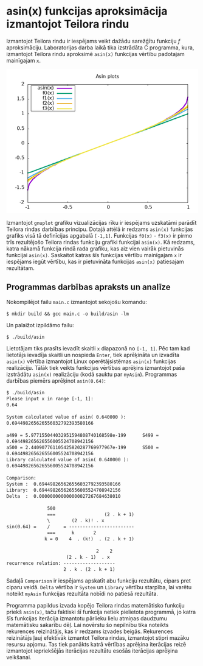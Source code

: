 # asin(x) funkcijas aproksimācija izmantojot Teilora rindu

Izmantojot Teilora rindu ir iespējams veikt dažādu sarežģītu funkciju _f_ aproksimāciju. Laboratorijas darba laikā tika izstrādāta C programma, kura, izmantojot Teilora rindu aproksimē `asin(x)` funkcijas vērtību padotajam mainīgajam `x`.

![asin(x) funkcijas aproksimācijas attēlojums pirmajām 4 rindiņām izmantojot gnuplot](images/asin.png)

Izmantojot `gnuplot` grafiku vizualizācijas rīku ir iespējams uzskatāmi parādīt Teilora rindas darbības principu. Dotajā attēlā ir redzams `asin(x)` funkcijas grafiks visā tā definīcijas apgabalā `[-1,1]`. Funkcijas `f0(x)` - `f3(x)` ir pirmo trīs rezultējošo Teilora rindas funkciju grafiki funkcijai `asin(x)`. Kā redzams, katra nākamā funkcija rindā rada grafiku, kas aiz vien vairāk pietuvinās funkcijai `asin(x)`. Saskaitot katras šīs funkcijas vērtību mainīgajam `x` ir iespējams iegūt vērtību, kas ir pietuvināta funkcijas `asin(x)` patiesajam rezultātam.

## Programmas darbības apraksts un analīze

Nokompilējot failu `main.c` izmantojot sekojošu komandu:
```shell
$ mkdir build && gcc main.c -o build/asin -lm
```
Un palaižot izpildāmo failu:
```shell
$ ./build/asin
```
Lietotājam tiks prasīts ievadīt skaitli `x` diapazonā no `[-1, 1]`. Pēc tam kad lietotājs ievadīja skaitli un nospieda `Enter`, tiek aprēķināta un izvadīta `asin(x)` vērtība izmantojot Linux operētājsistēmas `asin(x)` funkcijas realizāciju. Tālāk tiek veikts funkcijas vērtības aprēķins izmantojot paša izstrādātu `asin(x)` realizāciju (kodā sauktu par `myAsin`). Programmas darbības piemērs aprēķinot `asin(0.64)`:

```
$ ./build/asin
Please input x in range [-1, 1]:
0.64

System calculated value of asin( 0.640000 ): 0.694498265626556032792393580166

a499 = 5.977155044032951594808740168598e-199      S499 = 0.694498265626556005524708942156
a500 = 2.440907761105425820287769977967e-199      S500 = 0.694498265626556005524708942156
Library calculated value of asin( 0.640000 ): 0.694498265626556005524708942156

Comparison:
System :  0.694498265626556032792393580166
Library:  0.694498265626556005524708942156
Delta  :  0.000000000000000027267684638010

               500
               ===                  (2 . k + 1)
               \        (2 . k)! . x
sin(0.64) =    /     = ------------------------
               ===      k       2
              k = 0    4  . (k!)  . (2 . k + 1)

                                 2    2
                      (2 . k - 1)  . x
recurrence relation: -------------------
                     2 . k . (2 . k + 1)
```
Sadaļā `Comparison` ir iespējams apskatīt abu funkciju rezultātu, cipars pret ciparu veidā. `Delta` vērtība ir `System` un `Library` vērtību starpība, lai varētu noteikt `myAsin` funkcijas rezultāta nobīdi no patiesā rezultāta.

Programma papildus izvada kopējo Teilora rindas matemātisko funkciju priekš `asin(x)`, taču faktiski šī funkcija netiek pielietota programmā, jo katra šīs funkcijas iterācija izmantotu pārlieku lielu atmiņas daudzumu matemātisku sakarību dēļ. Lai novērstu šo nepilnību tika noteikts rekurences reizinātājs, kas ir redzams izvades beigās. Rekurences reizinātājs ļauj efektīvāk izmantot Teilora rindas, izmantojot stipri mazāku resursu apjomu. Tas tiek panākts katrā vērtības aprēķina iterācijas reizē izmantojot iepriekšējās iterācijas rezultātu esošās iterācijas aprēķina veikšanai.
